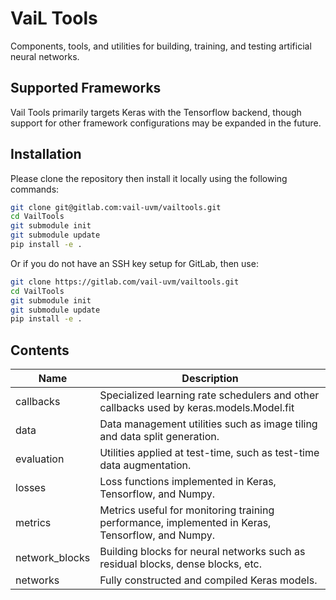 # VaiL Tools
Components, tools, and utilities for building, training, and testing artificial neural networks.

## Supported Frameworks
Vail Tools primarily targets Keras with the Tensorflow backend, though support for other framework 
configurations may be expanded in the future.

## Installation
Please clone the repository then install it locally using the following commands:
```bash
git clone git@gitlab.com:vail-uvm/vailtools.git
cd VailTools
git submodule init
git submodule update
pip install -e .
```
Or if you do not have an SSH key setup for GitLab, then use:
```bash
git clone https://gitlab.com/vail-uvm/vailtools.git
cd VailTools
git submodule init
git submodule update
pip install -e .
```

## Contents
| Name           | Description                                                                                      |
| ---            | ---                                                                                              |
| callbacks      | Specialized learning rate schedulers and other callbacks used by keras.models.Model.fit          |
| data           | Data management utilities such as image tiling and data split generation.                        |
| evaluation     | Utilities applied at test-time, such as test-time data augmentation.                             |
| losses         | Loss functions implemented in Keras, Tensorflow, and Numpy.                                      |
| metrics        | Metrics useful for monitoring training performance, implemented in Keras, Tensorflow, and Numpy. |
| network_blocks | Building blocks for neural networks such as residual blocks, dense blocks, etc.                  |
| networks       | Fully constructed and compiled Keras models.                                                     |
